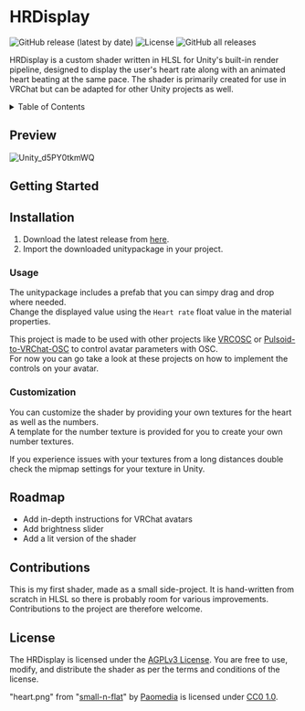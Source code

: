 # HRDisplay

![GitHub release (latest by date)](https://img.shields.io/github/v/release/xavion-lux/HRDisplay?style=flat-square)
![License](https://img.shields.io/github/license/xavion-lux/HRDisplay?style=flat-square)
![GitHub all releases](https://img.shields.io/github/downloads/xavion-lux/HRDisplay/total?style=flat-square)

HRDisplay is a custom shader written in HLSL for Unity's built-in render pipeline, designed to display the user's heart rate along with an animated heart beating at the same pace. The shader is primarily created for use in VRChat but can be adapted for other Unity projects as well.

<details>
  <summary>Table of Contents</summary>
  <ul>
    <li><a href="#preview">Preview</a></li>
    <li>
      <a href="#getting-started">Getting Started</a>
      <ul>
        <li><a href="#usage">Usage</a></li>
        <li><a href="#customization">Customization</a></li>
      </ul>
    </li>
    <li><a href="#roadmap">Roadmap</a></li>
    <li><a href="#license">License</a></li>
  </ul>
</details>

## Preview
![Unity_d5PY0tkmWQ](https://github.com/xavion-lux/HRDisplay/assets/57081039/5706b1b9-9f7b-425b-98ee-8c66c4a4c87e)

## Getting Started

## Installation

<ol>
  <li>Download the latest release from <a href="https://github.com/xavion-lux/HRDisplay/releases/latest">here</a>.</li>
	<li>Import the downloaded unitypackage in your project.</li>
</ol>

### Usage

The unitypackage includes a prefab that you can simpy drag and drop where needed.</br>
Change the displayed value using the `Heart rate` float value in the material properties.

This project is made to be used with other projects like [VRCOSC](https://github.com/VolcanicArts/VRCOSC) or [Pulsoid-to-VRChat-OSC](https://github.com/Sonic853/pulsoid-to-vrchat-osc) to control avatar parameters with OSC.</br>
For now you can go take a look at these projects on how to implement the controls on your avatar.

### Customization

You can customize the shader by providing your own textures for the heart as well as the numbers.</br>
A template for the number texture is provided for you to create your own number textures.

If you experience issues with your textures from a long distances double check the mipmap settings for your texture in Unity.

## Roadmap

<ul>
  <li>Add in-depth instructions for VRChat avatars</li>
  <li>Add brightness slider</li>
  <li>Add a lit version of the shader</li>
</ul>

## Contributions

This is my first shader, made as a small side-project. It is hand-written from scratch in HLSL so there is probably room for various improvements.</br>
Contributions to the project are therefore welcome.

## License

The HRDisplay is licensed under the [AGPLv3 License](LICENSE). You are free to use, modify, and distribute the shader as per the terms and conditions of the license.

"heart.png" from "[small-n-flat](https://github.com/paomedia/small-n-flat)" by [Paomedia](https://github.com/paomedia) is licensed under [CC0 1.0](https://creativecommons.org/publicdomain/zero/1.0/).
